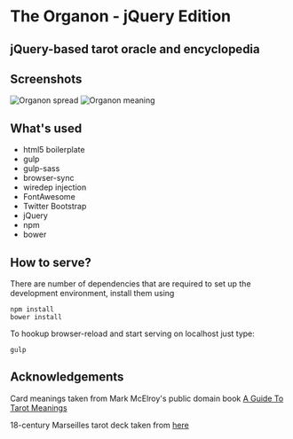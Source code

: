 # The Organon - jQuery Edition

## jQuery-based tarot oracle and encyclopedia

## Screenshots
![Organon spread](https://raw.githubusercontent.com/dnets/organon-js/master/img/small/screenshot-main.png)
![Organon meaning](https://raw.githubusercontent.com/dnets/organon-js/master/img/small/screenshot-meaning.png)

## What's used

* html5 boilerplate
* gulp
* gulp-sass
* browser-sync
* wiredep injection
* FontAwesome
* Twitter Bootstrap
* jQuery
* npm
* bower

## How to serve?

There are number of dependencies that are required to set up the development environment, install them using

```
npm install
bower install
```

To hookup browser-reload and start serving on localhost just type:

```
gulp
```

## Acknowledgements

Card meanings taken from Mark McElroy's public domain book [A Guide To Tarot Meanings](http://www.madebymark.com/) 

 18-century Marseilles tarot deck taken from [here](http://www.wischik.com/lu/tarot/)
